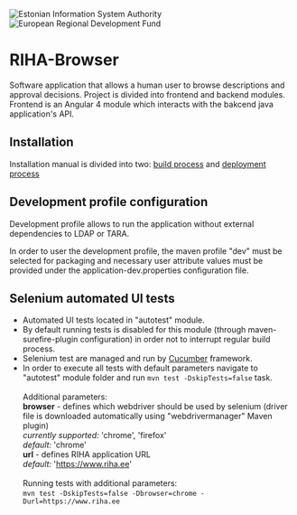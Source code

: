 ![Estonian Information System Authority](https://github.com/e-gov/RIHA-Frontend/raw/master/logo/gov-CVI/lions.png "Estonian Information System Authority") ![European Regional Development Fund](https://github.com/e-gov/RIHA-Frontend/raw/master/logo/EU/EU.png "European Regional Development Fund")

# RIHA-Browser

Software application that allows a human user to browse descriptions and approval decisions. Project is divided into frontend and backend modules. Frontend is an Angular 4 module which interacts with the bakcend java application's API.


## Installation

Installation manual is divided into two: [build process](https://github.com/e-gov/RIHA-Browser/blob/master/docs/build.md) and [deployment process](https://github.com/e-gov/RIHA-Browser/blob/master/docs/deploy.md)


## Development profile configuration

Development profile allows to run the application without external dependencies to LDAP or TARA.

In order to user the development profile, the maven profile "dev" must be selected for packaging and necessary user attribute values must be provided under the application-dev.properties configuration file.

## Selenium automated UI tests

- Automated UI tests located in "autotest" module. 
- By default running tests is disabled for this module (through maven-surefire-plugin configuration) in order not to interrupt regular build process.  
- Selenium test are managed and run by [Cucumber](https://cucumber.io) framework.
- In order to execute all tests with default parameters navigate to "autotest" module folder and run 
`mvn test -DskipTests=false` task.<br><br>
Additional parameters: <br>
<b>browser</b> - defines which webdriver should be used by selenium (driver file is downloaded automatically using "webdrivermanager" Maven plugin)<br>
<i>currently supported:</i> 'chrome', 'firefox' <br>
<i>default:</i> 'chrome' <br>
<b>url</b> - defines RIHA application URL<br>
<i>default:</i> 'https://www.riha.ee' <br><br>
Running tests with additional parameters:<br>
`mvn test -DskipTests=false -Dbrowser=chrome -Durl=https://www.riha.ee`


 

